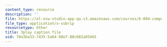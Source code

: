 ```yaml
---
content_type: resource
description: ''
file: https://ol-ocw-studio-app-qa.s3.amazonaws.com/courses/6-004-computation-structures-spring-2017/70a3ba3374355a6498e788c082a85465_q38KAGAKORk.vtt
file_type: application/x-subrip
resourcetype: Other
title: 3play caption file
uid: 70a3ba33-7435-5a64-98e7-88c082a85465
---
```

